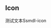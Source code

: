 ## Icon

<u-icon name="Add">测试文本Ss</u-icon>mdl-icon

<u-icon name="AddPeople"></u-icon>
<u-icon name="Mail"></u-icon>

<style lang="scss">

</style>